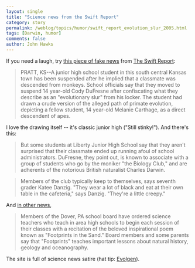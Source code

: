 ```yaml
---
layout: single 
title: "Science news from the Swift Report" 
category: story
permalink: /weblog/topics/humor/swift_report_evolution_slur_2005.html
tags: [Darwin, humor] 
comments: false 
author: John Hawks 
---
```



<p>
If you need a laugh, try <a href="http://swiftreport.blogs.com/news/2005/11/student_suspend.html">this piece of fake news</a> from <a href="http://swiftreport.blogs.com/">The Swift Report</a>: 
</p>

<blockquote>PRATT, KS--A junior high school student in this south central Kansas town has been suspended after he implied that a classmate was descended from monkeys. School officials say that they moved to suspend 14 year-old Cody DuFresne after confiscating what they describe as an "evolutionary slur" from his locker. The student had drawn a crude version of the alleged path of primate evolution, depicting a fellow student, 14 year-old Melanie Carthage, as a direct descendent of apes.</blockquote>

<p>
I love the drawing itself -- it's classic junior high ("Still stinky!"). And there's this: 
</p>

<blockquote>But some students at Liberty Junior High School say that they aren't surprised that their classmate ended up running afoul of school administrators. DuFresne, they point out, is known to associate with a group of students who go by the moniker "the Biology Club," and are adherents of the notorious British naturalist Charles Darwin.</blockquote>

<blockquote>Members of the club typically keep to themselves, says seventh grader Katee Danzig. "They wear a lot of black and eat at their own table in the cafeteria," says Danzig. "They're a little creepy."</blockquote>

<p>
And <a href="http://swiftreport.blogs.com/news/2005/10/new_law_says_sc.html#more">in other news</a>, 
</p>

<blockquote>Members of the Dover, PA school board have ordered science teachers who teach in area high schools to begin each session of their classes with a recitation of the beloved inspirational poem known as "Footprints in the Sand." Board members and some parents say that "Footprints" teaches important lessons about natural history, geology and oceanography.</blockquote>

<p>
The site is full of science news satire (hat tip: <a href="http://evolgen.blogspot.com/2005/11/barrel-of-monkeys.html">Evolgen</a>). 
</p>

